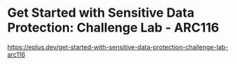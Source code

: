 # Get Started with Sensitive Data Protection: Challenge Lab - ARC116

<https://eplus.dev/get-started-with-sensitive-data-protection-challenge-lab-arc116>